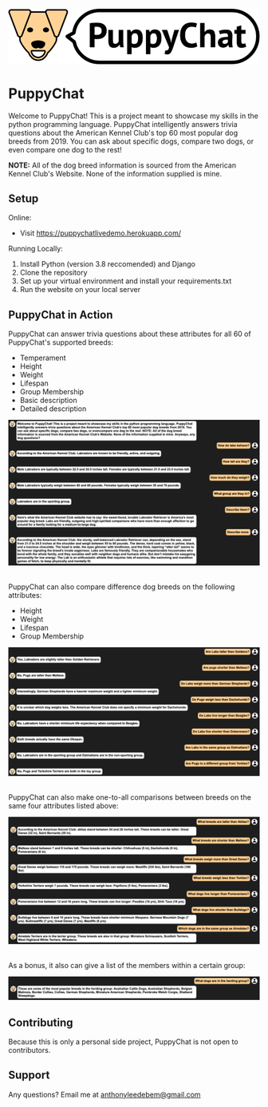 ![](Logo.png)

# PuppyChat
Welcome to PuppyChat! This is a project meant to showcase my skills in the python programming language. PuppyChat intelligently answers trivia questions about the American Kennel Club's top 60 most popular dog breeds from 2019. You can ask about specific dogs, compare two dogs, or even compare one dog to the rest!

**NOTE:** All of the dog breed information is sourced from the American Kennel Club's Website. None of the information supplied is mine.

## Setup
Online:
* Visit https://puppychatlivedemo.herokuapp.com/

Running Locally:
1. Install Python (version 3.8 reccomended) and Django
2. Clone the repository
3. Set up your virtual environment and install your requirements.txt
4. Run the website on your local server

## PuppyChat in Action

<p>PuppyChat can answer trivia questions about these attributes for all 60 of PuppyChat's supported breeds:</p>

* Temperament
* Height
* Weight
* Lifespan
* Group Membership
* Basic description
* Detailed description

![](screenshot1.png)

<p><br>PuppyChat can also compare difference dog breeds on the following attributes:</p>

* Height
* Weight
* Lifespan
* Group Membership

![](screenshot2.png)

<p><br>PuppyChat can also make one-to-all comparisons between breeds on the same four attributes listed above:</p>

![](screenshot3.png)

<p><br>As a bonus, it also can give a list of the members within a certain group:</P>

![](screenshot4.png)

## Contributing
<p>Because this is only a personal side project, PuppyChat is not open to contributors.</p>

## Support
Any questions? Email me at anthonyleedebem@gmail.com
